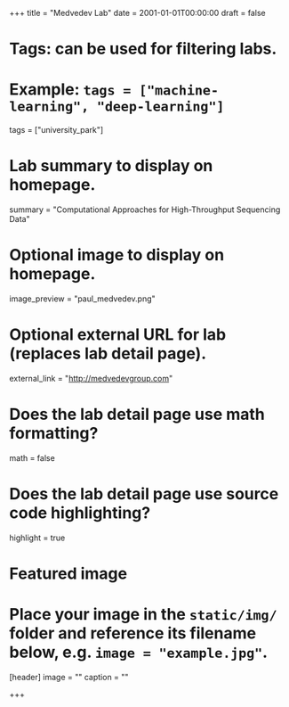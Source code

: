+++
title = "Medvedev Lab"
date = 2001-01-01T00:00:00
draft = false

# Tags: can be used for filtering labs.
# Example: `tags = ["machine-learning", "deep-learning"]`
tags = ["university_park"]

# Lab summary to display on homepage.
summary = "Computational Approaches for High-Throughput Sequencing Data"

# Optional image to display on homepage.
image_preview = "paul_medvedev.png"

# Optional external URL for lab (replaces lab detail page).
external_link = "http://medvedevgroup.com"

# Does the lab detail page use math formatting?
math = false

# Does the lab detail page use source code highlighting?
highlight = true

# Featured image
# Place your image in the `static/img/` folder and reference its filename below, e.g. `image = "example.jpg"`.
[header]
image = ""
caption = ""

+++
